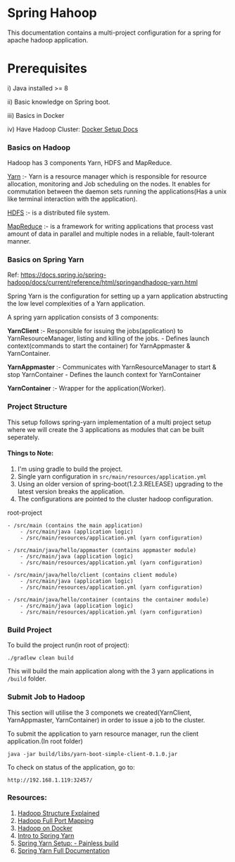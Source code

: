 # Spring Hahoop 
This documentation contains a multi-project configuration for a spring for apache hadoop application.

# Prerequisites
i) Java installed >= 8 

ii) Basic knowledge on Spring boot.

iii) Basics in Docker

iv) Have Hadoop Cluster: [Docker Setup Docs](README-DOCKER.md)

### Basics on Hadoop

Hadoop has 3 components Yarn, HDFS and MapReduce.

[Yarn](https://hadoop.apache.org/docs/current/hadoop-yarn/hadoop-yarn-site/YARN.html) :- Yarn is a resource manager which is responsible for resource allocation, monitoring and Job scheduling on the nodes. It enables for commutation between the daemon sets running the applications(Has a unix like terminal interaction with the application).

[HDFS](https://hadoop.apache.org/docs/r1.2.1/hdfs_design.html) :- is a distributed file system.

[MapReduce](https://hadoop.apache.org/docs/r1.2.1/mapred_tutorial.html) :- is a framework for writing applications that process vast amount of data in parallel and multiple nodes in a reliable, fault-tolerant manner.


### Basics on Spring Yarn

Ref: https://docs.spring.io/spring-hadoop/docs/current/reference/html/springandhadoop-yarn.html

Spring Yarn is the configuration for setting up a yarn application abstructing the low level complexities of a Yarn application.

A spring yarn application consists of 3 components:

**YarnClient** :- Responsible for issuing the jobs(application) to YarnResourceManager, listing and killing of the jobs.
            - Defines launch context(commands to start the container) for YarnAppmaster & YarnContainer.

**YarnAppmaster** :- Communicates with YarnResourceManager to start & stop YarnContainer
               - Defines the launch context for YarnContainer

**YarnContainer** :- Wrapper for the application(Worker).

### Project Structure
This setup follows spring-yarn implementation of a multi project setup where we will create the 3 applications as modules that can be built seperately.

#### Things to Note:
1. I'm using gradle to build the project.
2. Single yarn configuration in ``src/main/resources/application.yml``
3. Using an older version of spring-boot(1.2.3.RELEASE) upgrading to the latest version breaks the application.
4. The configurations are pointed to the cluster hadoop configuration.


root-project

    - /src/main (contains the main application)
        - /src/main/java (application logic)
        - /src/main/resources/application.yml (yarn configuration)
        
    - /src/main/java/hello/appmaster (contains appmaster module)
        - /src/main/java (application logic)
        - /src/main/resources/application.yml (yarn configuration)
        
    - /src/main/java/hello/client (contains client module)
        - /src/main/java (application logic)
        - /src/main/resources/application.yml (yarn configuration)
        
    - /src/main/java/hello/container (contains the container module)
        - /src/main/java (application logic)
        - /src/main/resources/application.yml (yarn configuration)


### Build Project

To build the project run(in root of project):

``./gradlew clean build``

This will build the main application along with the 3 yarn applications in ``/build`` folder.

### Submit Job to Hadoop
This section will utilise the 3 componets we created(YarnClient, YarnAppmaster, YarnContainer) in order to issue a job to the cluster.

To submit the application to yarn resource manager, run the client application.(In root folder)

``java -jar build/libs/yarn-boot-simple-client-0.1.0.jar``

To check on status of the application, go to:

``http://192.168.1.119:32457/``

### Resources:

1. [Hadoop Structure Explained](https://www.youtube.com/watch?v=ZFbkNY6Xn94&ab_channel=COSOI)
2. [Hadoop Full Port Mapping](https://www.stefaanlippens.net/hadoop-3-default-ports.html)
3. [Hadoop on Docker](https://www.youtube.com/watch?v=dLTI2HN9Ejg&ab_channel=NextGenLearning)
4. [Intro to Spring Yarn](https://spring.io/blog/2013/09/10/introducing-the-spring-yarn-framework-for-developing-apache-hadoop-yarn-applications)
5. [Spring Yarn Setup: - Painless build](https://www.youtube.com/watch?v=qlvX7_r9aUA&ab_channel=SpringDeveloper)
6. [Spring Yarn Full Documentation](https://docs.spring.io/spring-hadoop/docs/current/reference/html/springandhadoop-yarn.html)